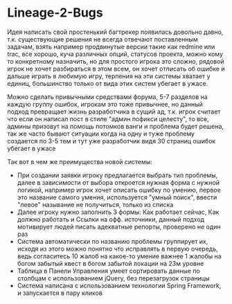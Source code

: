 # Lineage-2-Bugs

Идея написать свой простенький багтрекер появилась довольно давно, т.к. существующие решения не всегда отвечают поставленным задачам, взять например продвинутые версии такие как redmine или trac, все хорошо, куча различных опций, статусов проекта, можно кому то конкретному назначить, но для простого игрока это сложно, рядовой игрок не хочет разбираться в этом всем, он хочет отписать об ошибке и дальше играть в любимую игру, терпения на эти системы хватает у единиц, большинство только от вида этих систем убегает в ужасе.
 
Можно сделать привычными средствами форума, 5-7 разделов на каждую группу ошибок, игрокам это тоже привычнее, но данный подход превращает жизнь разработчика в сущий ад, т.к. игрок считает что если он написал пост в стиле "админ пофикси целесту", то все, админы призовут на помощь потомков ванги и проблема будет решена, так же часто бывают ситуации когда на одну и туже проблему создается по 3-5 тем и тут уже разработчик видя 30 страниц ошибок убегает в ужасе

Так вот в чем же преимущества новой системы:

- При создании заявки игроку предлагается выбрать тип проблемы, далее в зависимости от выбора откроется нужная форма с нужной логикой, например игрок хочет описать ошибку по умению, первое это название самого умения, используется "умный поиск", ввести "левое" называние не получиться, только из списка
- Далее игроку нужно заполнить 3 формы: Как работает сейчас, Как должно работать и Ссылки на офф. источники, данный подход мотивирует людей писать адекватные репорты, проверено не один раз
- Система автоматически по названию проблемы группирует их, исходя из этого можно понятно что исправлять в первую очередь, ведь согласитесь 10 жалоб на какое-то умение важнее 1 жалобы на богом забытый квест в богом забытой локации на 23м уровне
- Таблица в Панели Управления умеет сортировать данные по столбцам с использованием jQuery, без перезагрузок страницы
- Система написана с использованием технологии Spring Framework, и запускается в пару кликов

